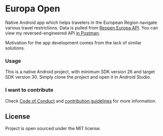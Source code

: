 # Europa Open

Native Android app which helps travelers in the European Region navigate various travel
restrictions. Data is pulled from [Reopen Europa API](https://reopen.europa.eu/en). You can view my
reversed-engineered API [in Postman](https://documenter.getpostman.com/view/10485728/TzeTKVR4).

Motivation for the app development comes from the lack of similar solutions.

### Usage

This is a native Android project, with minimum SDK version 26 and target SDK version 30. Simply clone
the project and open it in Android Studio.

### I want to contribute

Check [Code of Conduct](CODE_OF_CONDUCT.md) and [contribution guidelines](CONTRIBUTING.md) for more
information.

## License

Project is open sourced under the MIT license.